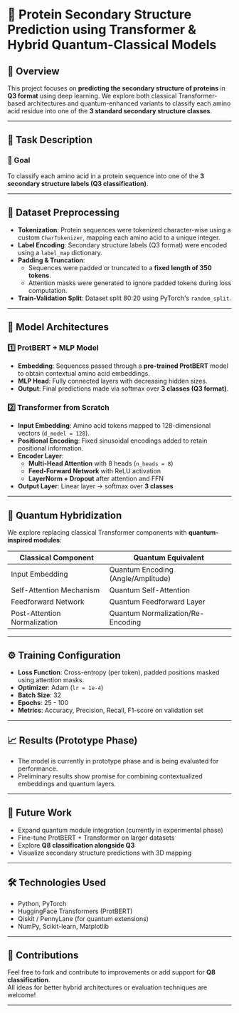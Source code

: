 # 🧬 Protein Secondary Structure Prediction using Transformer & Hybrid Quantum-Classical Models

## 📖 Overview

This project focuses on **predicting the secondary structure of proteins** in **Q3 format** using deep learning. We explore both classical Transformer-based architectures and quantum-enhanced variants to classify each amino acid residue into one of the **3 standard secondary structure classes**.

---

## 🧪 Task Description

### 🎯 Goal
To classify each amino acid in a protein sequence into one of the **3 secondary structure labels (Q3 classification)**.

---

## 📂 Dataset Preprocessing

- **Tokenization**: Protein sequences were tokenized character-wise using a custom `CharTokenizer`, mapping each amino acid to a unique integer.
- **Label Encoding**: Secondary structure labels (Q3 format) were encoded using a `label_map` dictionary.
- **Padding & Truncation**:
  - Sequences were padded or truncated to a **fixed length of 350 tokens**.
  - Attention masks were generated to ignore padded tokens during loss computation.
- **Train-Validation Split**: Dataset split 80:20 using PyTorch's `random_split`.

---

## 🧠 Model Architectures

### 1️⃣ ProtBERT + MLP Model

- **Embedding**: Sequences passed through a **pre-trained ProtBERT** model to obtain contextual amino acid embeddings.
- **MLP Head**: Fully connected layers with decreasing hidden sizes.
- **Output**: Final predictions made via softmax over **3 classes (Q3 format)**.

### 2️⃣ Transformer from Scratch 

- **Input Embedding**: Amino acid tokens mapped to 128-dimensional vectors (`d_model = 128`).
- **Positional Encoding**: Fixed sinusoidal encodings added to retain positional information.
- **Encoder Layer**:
  - **Multi-Head Attention** with 8 heads (`n_heads = 8`)
  - **Feed-Forward Network** with ReLU activation
  - **LayerNorm + Dropout** after attention and FFN
- **Output Layer**: Linear layer → softmax over **3 classes**

---

## 🔬 Quantum Hybridization 

We explore replacing classical Transformer components with **quantum-inspired modules**:

| Classical Component            | Quantum Equivalent                 |
|-------------------------------|------------------------------------|
| Input Embedding               | Quantum Encoding (Angle/Amplitude) |
| Self-Attention Mechanism      | Quantum Self-Attention             |
| Feedforward Network           | Quantum Feedforward Layer          |
| Post-Attention Normalization  | Quantum Normalization/Re-Encoding  |

---

## ⚙️ Training Configuration

- **Loss Function**: Cross-entropy (per token), padded positions masked using attention masks.
- **Optimizer**: Adam (`lr = 1e-4`)
- **Batch Size**: 32
- **Epochs**: 25 - 100
- **Metrics**: Accuracy, Precision, Recall, F1-score on validation set

---

## 📈 Results (Prototype Phase)

- The model is currently in prototype phase and is being evaluated for performance.
- Preliminary results show promise for combining contextualized embeddings and quantum layers.

---

## 📌 Future Work

- Expand quantum module integration (currently in experimental phase)
- Fine-tune ProtBERT + Transformer on larger datasets
- Explore **Q8 classification alongside Q3**
- Visualize secondary structure predictions with 3D mapping

---

## 🛠️ Technologies Used

- Python, PyTorch
- HuggingFace Transformers (ProtBERT)
- Qiskit / PennyLane (for quantum extensions)
- NumPy, Scikit-learn, Matplotlib

---

## 🤝 Contributions

Feel free to fork and contribute to improvements or add support for **Q8 classification**.  
All ideas for better hybrid architectures or evaluation techniques are welcome!

---
